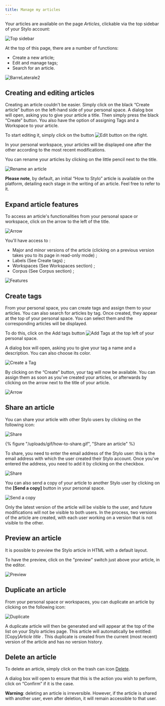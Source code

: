 ```yaml
---
title: Manage my articles
---
```


Your articles are available on the page *Articles*, clickable via the top sidebar of your Stylo account:

![Top sidebar](/uploads/images/BarreLateraleStyloNoire-V2.PNG)

At the top of this page, there are a number of functions:

- Create a new article;
- Edit and manage tags;
- Search for an article.

![BarreLaterale2](/uploads/images/CreateNewTag-V2.PNG)

## Creating and editing articles

Creating an article couldn't be easier. Simply click on the black “Create article” button on the left-hand side of your personal space. A dialog box will open, asking you to give your article a title. Then simply press the black “Create” button. You also have the option of assigning Tags and a Workspace to your article. 

To start editing it, simply click on the button ![Edit button](/uploads/images/refonte_doc/edit.png) on the right. 

In your personal workspace, your articles will be displayed one after the other according to the most recent modifications.

You can rename your articles by clicking on the little pencil next to the title.

![Rename an article](/uploads/images/refonte_doc/ANG/Renommer_ANG.png)

**Please note**, by default, an initial “How to Stylo” article is available on the platform, detailing each stage in the writing of an article. Feel free to refer to it.

## Expand article features

To access an article's functionalities from your personal space or workspace, click on the arrow to the left of the title.

![Arrow](/uploads/images/refonte_doc/ANG/Chevron_ANG.png)

You'll have access to :

- Major and minor versions of the article (clicking on a previous version takes you to its page in read-only mode) ;
- Labels (See Create tags) ;
- Workspaces (See Workspaces section) ;
- Corpus (See Corpus section) ;

![Features](/uploads/images/refonte_doc/ANG/Fonction_ANG.png)

## Create tags

From your personal space, you can create tags and assign them to your articles. You can also search for articles by tag. Once created, they appear at the top of your personal space. You can select them and the corresponding articles will be displayed.  

To do this, click on the Add tags button ![Add Tags](/uploads/images/refonte_doc/ANG/Ajouttag_ANG.png) at the top left of your personal space.

A dialog box will open, asking you to give your tag a name and a description. You can also choose its color. 

![Create a Tag](/uploads/images/refonte_doc/ANG/Creertag_ANG.png)

By clicking on the “Create” button, your tag will now be available. You can assign them as soon as you've created your articles, or afterwards by clicking on the arrow next to the title of your article.

![Arrow](/uploads/images/refonte_doc/ANG/Chevron_ANG.png)

## Share an article 

You can share your article with other Stylo users by clicking on the following icon:

![Share](/uploads/images/refonte_doc/Partager.png)

{% figure "/uploads/gif/how-to-share.gif", "Share an article" %}

To share, you need to enter the email address of the Stylo user: this is the email address with which the user created their Stylo account. Once you've entered the address, you need to add it by clicking on the checkbox.

![Share](/uploads/images/refonte_doc/ANG/Share_ANG.png)

You can also send a copy of your article to another Stylo user by clicking on the **[Send a copy]** button in your personal space.

![Send a copy](/uploads/images/refonte_doc/Copie.png)

Only the latest version of the article will be visible to the user, and future modifications will not be visible to both users. In the process, two versions of the article are created, with each user working on a version that is not visible to the other.

## Preview an article

It is possible to preview the Stylo article in HTML with a default layout.

To have the preview, click on the "preview" switch just above your article, in the editor. 

![Preview](/uploads/images/refonte_doc/ANG/previs_ANG.png)

## Duplicate an article

From your personal space or workspaces, you can duplicate an article by clicking on the following icon:

![Duplicate](/uploads/images/refonte_doc/Dupliquer.png)

A duplicate article will then be generated and will appear at the top of the list on your Stylo articles page. This article will automatically be entitled: [Copy]*Article title* . This duplicate is created from the current (most recent) version of the article and has no version history.

## Delete an article 

To delete an article, simply click on the trash can icon [Delete](/uploads/images/refonte_doc/Supprimer.png).

A dialog box will open to ensure that this is the action you wish to perform, click on “Confirm” if it is the case.

**Warning**: deleting an article is irreversible. However, if the article is shared with another user, even after deletion, it will remain accessible to that user.


